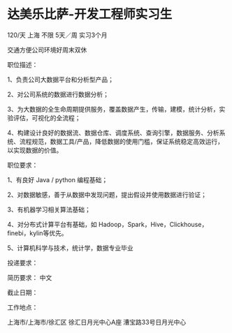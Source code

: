 # 达美乐比萨-开发工程师实习生

120/天 上海 不限 5天／周 实习3个月

交通方便公司环境好周末双休

职位描述： 

1、负责公司大数据平台和分析型产品； 

2、对公司系统的数据进行数据分析； 

3、为大数据的全生命周期提供服务，覆盖数据产生，传输，建模，统计分析，实验评估，可视化的全流程； 

4、构建设计良好的数据流、数据仓库、调度系统、查询引擎，数据服务、分析系统、流程规范，数据工具/产品，降低数据的使用门槛，保证系统稳定高效运行，以实现数据的价值。 

职位要求： 

1、有良好 Java / python 编程基础； 

2、对数据敏感，善于从数据中发现问题，提出假设并使用数据进行验证； 

3、有机器学习相关算法基础； 

4、对分布式计算平台有基础，如 Hadoop，Spark，Hive，Clickhouse，finebi，kylin等优先。 

5、计算机科学与技术，统计学，数据专业毕业

投递要求：

简历要求： 中文

截止日期：

工作地点：

上海市/上海市/徐汇区 徐汇日月光中心A座 漕宝路33号日月光中心